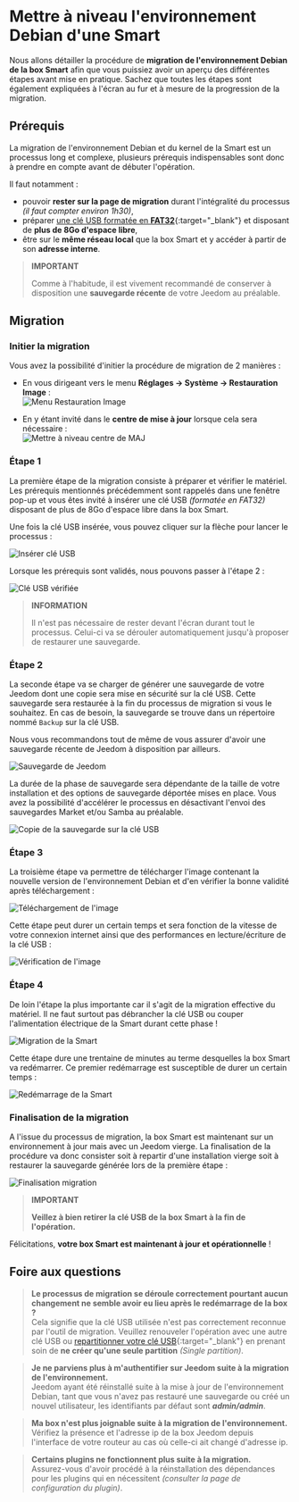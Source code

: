 # Mettre à niveau l'environnement Debian d'une Smart

Nous allons détailler la procédure de **migration de l'environnement Debian de la box Smart** afin que vous puissiez avoir un aperçu des différentes étapes avant mise en pratique. Sachez que toutes les étapes sont également expliquées à l'écran au fur et à mesure de la progression de la migration.

## Prérequis

La migration de l'environnement Debian et du kernel de la Smart est un processus long et complexe, plusieurs prérequis indispensables sont donc à prendre en compte avant de débuter l'opération.

Il faut notamment :

- pouvoir **rester sur la page de migration** durant l'intégralité du processus *(il faut compter environ 1h30)*,
- préparer [une clé USB formatée en **FAT32**](https://fr.wikihow.com/formater-en-FAT32){:target="\_blank"} et disposant de **plus de 8Go d'espace libre**,
- être sur le **même réseau local** que la box Smart et y accéder à partir de son **adresse interne**.

>**IMPORTANT**
>
>Comme à l'habitude, il est vivement recommandé de conserver à disposition une **sauvegarde récente** de votre Jeedom au préalable.

## Migration

### Initier la migration

Vous avez la possibilité d'initier la procédure de migration de 2 manières :

- En vous dirigeant vers le menu **Réglages → Système → Restauration Image** :     
![Menu Restauration Image](images/migrateos-smart01.png)

- En y étant invité dans le **centre de mise à jour** lorsque cela sera nécessaire :     
![Mettre à niveau centre de MAJ](images/migrateos-smart02.png)

### Étape 1

La première étape de la migration consiste à préparer et vérifier le matériel. Les prérequis mentionnés précédemment sont rappelés dans une fenêtre pop-up et vous êtes invité à insérer une clé USB *(formatée en FAT32)* disposant de plus de 8Go d'espace libre dans la box Smart.

Une fois la clé USB insérée, vous pouvez cliquer sur la flèche pour lancer le processus :

![Insérer clé USB](images/migrateos-smart03.png)

Lorsque les prérequis sont validés, nous pouvons passer à l'étape 2 :

![Clé USB vérifiée](images/migrateos-smart04.png)

>**INFORMATION**
>
>Il n'est pas nécessaire de rester devant l'écran durant tout le processus. Celui-ci va se dérouler automatiquement jusqu'à proposer de restaurer une sauvegarde.

### Étape 2

La seconde étape va se charger de générer une sauvegarde de votre Jeedom dont une copie sera mise en sécurité sur la clé USB. Cette sauvegarde sera restaurée à la fin du processus de migration si vous le souhaitez. En cas de besoin, la sauvegarde se trouve dans un répertoire nommé ``Backup`` sur la clé USB.

Nous vous recommandons tout de même de vous assurer d'avoir une sauvegarde récente de Jeedom à disposition par ailleurs.

![Sauvegarde de Jeedom](images/migrateos-smart05.png)

La durée de la phase de sauvegarde sera dépendante de la taille de votre installation et des options de sauvegarde déportée mises en place. Vous avez la possibilité d'accélérer le processus en désactivant l'envoi des sauvegardes Market et/ou Samba au préalable.

![Copie de la sauvegarde sur la clé USB](images/migrateos-smart06.png)

### Étape 3

La troisième étape va permettre de télécharger l'image contenant la nouvelle version de l'environnement Debian et d'en vérifier la bonne validité après téléchargement :

![Téléchargement de l'image](images/migrateos-smart07.png)

Cette étape peut durer un certain temps et sera fonction de la vitesse de votre connexion internet ainsi que des performances en lecture/écriture de la clé USB :

![Vérification de l'image](images/migrateos-smart08.png)

### Étape 4

De loin l'étape la plus importante car il s'agit de la migration effective du matériel. Il ne faut surtout pas débrancher la clé USB ou couper l'alimentation électrique de la Smart durant cette phase !

![Migration de la Smart](images/migrateos-smart09.png)

Cette étape dure une trentaine de minutes au terme desquelles la box Smart va redémarrer. Ce premier redémarrage est susceptible de durer un certain temps :

![Redémarrage de la Smart](images/migrateos-smart10.png)

### Finalisation de la migration

A l'issue du processus de migration, la box Smart est maintenant sur un environnement à jour mais avec un Jeedom vierge. La finalisation de la procédure va donc consister soit à repartir d'une installation vierge soit à restaurer la sauvegarde générée lors de la première étape :

![Finalisation migration](images/migrateos-smart11.png)

>**IMPORTANT**
>
>**Veillez à bien retirer la clé USB de la box Smart à la fin de l'opération.**

Félicitations, **votre box Smart est maintenant à jour et opérationnelle** !

## Foire aux questions

>**Le processus de migration se déroule correctement pourtant aucun changement ne semble avoir eu lieu après le redémarrage de la box ?**    
>Cela signifie que la clé USB utilisée n'est pas correctement reconnue par l'outil de migration. Veuillez renouveler l'opération avec une autre clé USB ou [repartitionner votre clé USB](https://fr.wikihow.com/partitionner-une-cl%C3%A9-USB){:target="\_blank"} en prenant soin de **ne créer qu'une seule partition** *(Single partition)*.

>**Je ne parviens plus à m'authentifier sur Jeedom suite à la migration de l'environnement.**    
>Jeedom ayant été réinstallé suite à la mise à jour de l'environnement Debian, tant que vous n'avez pas restauré une sauvegarde ou créé un nouvel utilisateur, les identifiants par défaut sont ***admin/admin***.

>**Ma box n'est plus joignable suite à la migration de l'environnement.**    
>Vérifiez la présence et l'adresse ip de la box Jeedom depuis l'interface de votre routeur au cas où celle-ci ait changé d'adresse ip.

>**Certains plugins ne fonctionnent plus suite à la migration.**    
>Assurez-vous d'avoir procédé à la réinstallation des dépendances pour les plugins qui en nécessitent *(consulter la page de configuration du plugin)*.
